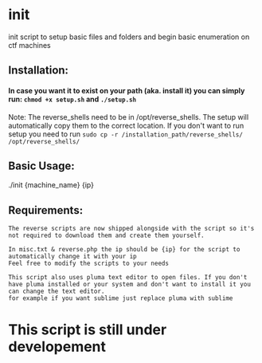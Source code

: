 # init
 init script to setup basic files and folders and begin basic enumeration on ctf machines

## Installation:
#### In case you want it to exist on your path (aka. install it) you can simply run: `chmod +x setup.sh` and `./setup.sh`
Note: The reverse_shells need to be in /opt/reverse_shells. The setup will automatically copy them to the correct location. 
If you don't want to run setup you need to run `sudo cp -r /installation_path/reverse_shells/ /opt/reverse_shells/`
 
## Basic Usage:
./init {machine_name} {ip}

## Requirements:
	The reverse scripts are now shipped alongside with the script so it's not required to download them and create them yourself.
	
	In misc.txt & reverse.php the ip should be {ip} for the script to automatically change it with your ip
	Feel free to modify the scripts to your needs
	
	This script also uses pluma text editor to open files. If you don't have pluma installed or your system and don't want to install it you can change the text editor.
	for example if you want sublime just replace pluma with sublime
	

# This script is still under developement 
